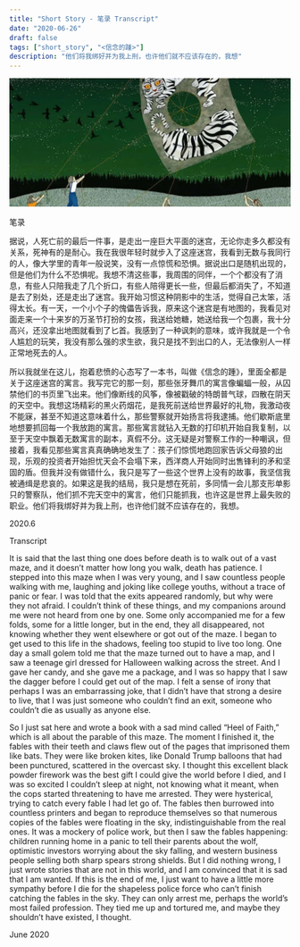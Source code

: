 ```yaml
---
title: "Short Story - 笔录 Transcript"
date: "2020-06-26"
draft: false
tags: ["short_story", "<信念的踵>"]
description: "他们将我绑好并为我上刑，也许他们就不应该存在的，我想"
---
```

![img](./images/head.jpg)

笔录

据说，人死亡前的最后一件事，是走出一座巨大平面的迷宫，无论你走多久都没有关系，死神有的是耐心。我在我很年轻时就步入了这座迷宫，我看到无数与我同行的人，像大学里的青年一般说笑，没有一点惊慌和恐惧。据说出口是随机出现的，但是他们为什么不恐惧呢。我想不清这些事，我周围的同伴，一个个都没有了消息，有些人只陪我走了几个折口，有些人陪得更长一些，但最后都消失了，不知道是去了别处，还是走出了迷宫。我开始习惯这种阴影中的生活，觉得自己太笨，活得太长。有一天，一个小个子的傀儡告诉我，原来这个迷宫是有地图的，我看见对面走来一个十来岁的万圣节打扮的女孩，我送给她糖，她送给我一个包裹，我十分高兴，还没拿出地图就看到了匕首。我感到了一种讽刺的意味，或许我就是一个令人尴尬的玩笑，我没有那么强的求生欲，我只是找不到出口的人，无法像别人一样正常地死去的人。

所以我就坐在这儿，抱着悲愤的心态写了一本书，叫做《信念的踵》，里面全都是关于这座迷宫的寓言。我写完它的那一刻，那些张牙舞爪的寓言像蝙蝠一般，从囚禁他们的书页里飞出来。他们像断线的风筝，像被戳破的特朗普气球，四散在阴天的天空中。我想这场精彩的黑火药烟花，是我死前送给世界最好的礼物，我激动夜不能寐，甚至不知道这意味着什么，那些警察就开始扬言将我逮捕。他们歇斯底里地想要抓回每一个我放跑的寓言。那些寓言就钻入无数的打印机开始自我复制，以至于天空中飘着无数寓言的副本，真假不分。这无疑是对警察工作的一种嘲讽，但接着，我看见那些寓言真真确确地发生了：孩子们惊慌地跑回家告诉父母狼的出现，乐观的投资者开始担忧天会不会塌下来，西洋商人开始同时出售锋利的矛和坚固的盾。但我并没有做错什么，我只是写了一些这个世界上没有的故事，我坚信我被通缉是悲哀的。如果这是我的结局，我只是想在死前，多同情一会儿那支形单影只的警察队，他们抓不完天空中的寓言，他们只能抓我，也许这是世界上最失败的职业。他们将我绑好并为我上刑，也许他们就不应该存在的，我想。

2020.6


Transcript

It is said that the last thing one does before death is to walk out of a vast maze, and it doesn’t matter how long you walk, death has patience. I stepped into this maze when I was very young, and I saw countless people walking with me, laughing and joking like college youths, without a trace of panic or fear. I was told that the exits appeared randomly, but why were they not afraid. I couldn’t think of these things, and my companions around me were not heard from one by one. Some only accompanied me for a few folds, some for a little longer, but in the end, they all disappeared, not knowing whether they went elsewhere or got out of the maze. I began to get used to this life in the shadows, feeling too stupid to live too long. One day a small golem told me that the maze turned out to have a map, and I saw a teenage girl dressed for Halloween walking across the street. And I gave her candy, and she gave me a package, and I was so happy that I saw the dagger before I could get out of the map. I felt a sense of irony that perhaps I was an embarrassing joke, that I didn’t have that strong a desire to live, that I was just someone who couldn’t find an exit, someone who couldn’t die as usually as anyone else.

So I just sat here and wrote a book with a sad mind called “Heel of Faith,” which is all about the parable of this maze. The moment I finished it, the fables with their teeth and claws flew out of the pages that imprisoned them like bats. They were like broken kites, like Donald Trump balloons that had been punctured, scattered in the overcast sky. I thought this excellent black powder firework was the best gift I could give the world before I died, and I was so excited I couldn’t sleep at night, not knowing what it meant, when the cops started threatening to have me arrested. They were hysterical, trying to catch every fable I had let go of. The fables then burrowed into countless printers and began to reproduce themselves so that numerous copies of the fables were floating in the sky, indistinguishable from the real ones. It was a mockery of police work, but then I saw the fables happening: children running home in a panic to tell their parents about the wolf, optimistic investors worrying about the sky falling, and western business people selling both sharp spears strong shields. But I did nothing wrong, I just wrote stories that are not in this world, and I am convinced that it is sad that I am wanted. If this is the end of me, I just want to have a little more sympathy before I die for the shapeless police force who can’t finish catching the fables in the sky. They can only arrest me, perhaps the world’s most failed profession. They tied me up and tortured me, and maybe they shouldn’t have existed, I thought.

June 2020
